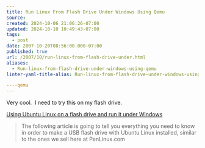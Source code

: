 ```yaml
---
title: Run Linux From Flash Drive Under Windows Using Qemu
source: 
created: 2024-10-06 21:06:26-07:00
updated: 2024-10-10 10:49:43-07:00
tags:
  - post
date: 2007-10-20T08:56:00.000-07:00
published: true
url: /2007/10/run-linux-from-flash-drive-under.html
aliases:
  - Run-linux-from-flash-drive-under-windows-using-qemu
linter-yaml-title-alias: Run-linux-from-flash-drive-under-windows-using-qemu

----qemu
---
```



Very cool.  I need to try this on my flash drive.  
  
[Using Ubuntu Linux on a flash drive and run it under Windows](https://www.propeller.com/viewstory/2007/09/17/using-ubuntu-linux-on-a-flash-drive-and-run-it-under-windows/?url=http%3A%2F%2Flinuxblogonline.org%2Farchives%2F39&frame=true)  

> The following article is going to tell you everything you need to know in order to make a USB flash drive with Ubuntu Linux installed, similar to the ones we sell here at PenLinux.com